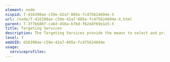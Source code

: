 ```yaml
---
element: node
nispid: T-d16390ae-c59e-42a7-805e-fc475624694e-X
url: /node/T-d16390ae-c59e-42a7-805e-fc475624694e-X.html
parent: T-3f7bb86f-ca6d-45ba-b7bd-f624df69e1e5-X
title: Targeting Services
description: The Targeting Services provide the means to select and prioritize targets, while matching the appropriate target response. It supports information about entities and objects considered for possible engagement or action. This may be an area, structure, object, person or group of people against which lethal or non-lethal capability can be employed to create specific psychological or physical effects to support the Commander's objectives, guidance, and intent.
level: 7
emUUID: d16390ae-c59e-42a7-805e-fc475624694e
usage:
  serviceprofiles:
---
```

